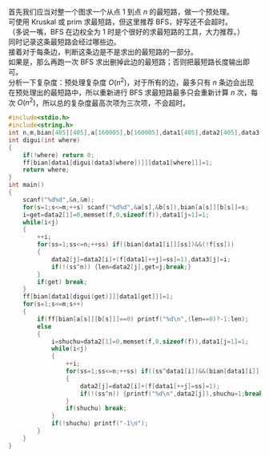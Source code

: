 首先我们应当对整一个图求一个从点 $1$ 到点 $n$ 的最短路，做一个预处理。     
可使用 Kruskal 或 prim 求最短路，但这里推荐 BFS，好写还不会超时。       
（多说一嘴，BFS 在边权全为 $1$ 时是个很好的求最短路的工具，大力推荐。）       
同时记录这条最短路会经过哪些边。     
接着对于每条边，判断这条边是不是求出的最短路的一部分。     
如果是，那么再跑一次 BFS 求出删掉此边的最短路；否则把最短路长度输出即可。       
分析一下复杂度：预处理复杂度 $O(n^2)$，对于所有的边，最多只有 $n$ 条边会出现在预处理出的最短路中，所以重新进行 BFS 求最短路最多只会重新计算 $n$ 次，每次 $O(n^2)$，所以总的复杂度最高次项为三次项，不会超时。
```cpp
#include<stdio.h>
#include<string.h>
int n,m,bian[405][405],a[160005],b[160005],data1[405],data2[405],data3[405],i,j,s,ss,len,get;bool f[405],ff[160005],shuchu;
int digui(int where)
{
    if(!where) return 0;
    ff[bian[data1[digui(data3[where])]][data1[where]]]=1;
    return where;
}
int main()
{
    scanf("%d%d",&n,&m);
    for(s=1;s<=m;++s) scanf("%d%d",&a[s],&b[s]),bian[a[s]][b[s]]=s;
    i=get=data2[1]=0,memset(f,0,sizeof(f)),data1[j=1]=1; 
    while(i<j)
    {
        ++i;
        for(ss=1;ss<=n;++ss) if((bian[data1[i]][ss])&&(!f[ss]))
        {
            data2[j]=data2[i]+(f[data1[++j]=ss]=1),data3[j]=i;
            if(!(ss^n)) {len=data2[j],get=j;break;}
        }
        if(get) break;
    }
    ff[bian[data1[digui(get)]][data1[get]]]=1;
    for(s=1;s<=m;s++)
    {
        if(ff[bian[a[s]][b[s]]]==0) printf("%d\n",(len==0)?-1:len);
        else
        {
        	i=shuchu=data2[1]=0,memset(f,0,sizeof(f)),data1[j=1]=1; 
		    while(i<j)
    		{
        		++i;
		        for(ss=1;ss<=n;++ss) if((ss^data1[i])&&(bian[data1[i]][ss]^s)&&(bian[data1[i]][ss])&&(!f[ss]))
        		{
            		data2[j]=data2[i]+(f[data1[++j]=ss]=1);
            		if(!(ss^n)) {printf("%d\n",data2[j]),shuchu=1;break;}
        		}
        		if(shuchu) break;
    		}
    		if(!shuchu) printf("-1\n");
        }
    }
}
```